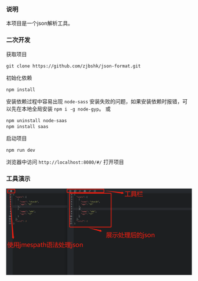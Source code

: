 ### 说明
本项目是一个json解析工具。

### 二次开发

获取项目
```shell
git clone https://github.com/zjbshk/json-format.git
```

初始化依赖
```shell
npm install
```

安装依赖过程中容易出现 `node-sass` 安装失败的问题，如果安装依赖时报错，可以先在本地全局安装 `npm i -g node-gyp`。
或
```
npm uninstall node-saas
npm install saas
```


启动项目
```shell
npm run dev
```

浏览器中访问 `http://localhost:8080/#/` 打开项目

### 工具演示

![工具首页](./image/home.png)
